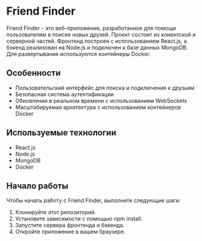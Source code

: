# Friend Finder

Friend Finder - это веб-приложение, разработанное для помощи пользователям в поиске новых друзей. Проект состоит из клиентской и серверной частей. Фронтенд построен с использованием React.js, а бэкенд реализован на Node.js и подключен к базе данных MongoDB. Для развертывания используются контейнеры Docker.

## Особенности
- Пользовательский интерфейс для поиска и подключения к друзьям
- Безопасная система аутентификации
- Обновления в реальном времени с использованием WebSockets
- Масштабируемая архитектура с использованием контейнеров Docker

## Используемые технологии
- React.js
- Node.js
- MongoDB
- Docker

## Начало работы
Чтобы начать работу с Friend Finder, выполните следующие шаги:

1. Клонируйте этот репозиторий.
2. Установите зависимости с помощью npm install.
3. Запустите сервера фронтенда и бэкенда.
4. Откройте приложение в вашем браузере.


